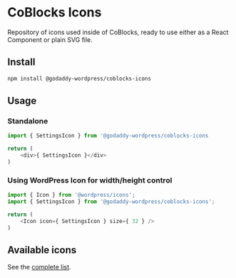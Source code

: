 # CoBlocks Icons

Repository of icons used inside of CoBlocks, ready to use either as a React Component or plain SVG file.

## Install 

```bash
npm install @godaddy-wordpress/coblocks-icons
```

## Usage

### Standalone

```js
import { SettingsIcon } from '@godaddy-wordpress/coblocks-icons

return (
	<div>{ SettingsIcon }</div>
)
```

### Using WordPress Icon for width/height control

```js
import { Icon } from '@wordpress/icons';
import { SettingsIcon } from '@godaddy-wordpress/coblocks-icons';

return (
	<Icon icon={ SettingsIcon } size={ 32 } />
)
```

## Available icons

See the [complete list](icons.md).
